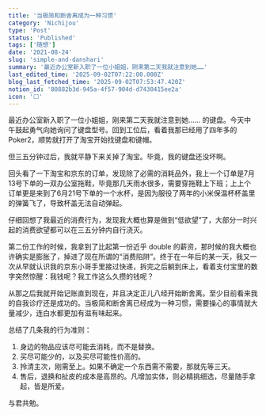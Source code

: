 ```yaml
---
title: '当极简和断舍离成为一种习惯'
category: 'Nichijou'
type: 'Post'
status: 'Published'
tags: ['随想']
date: '2021-08-24'
slug: 'simple-and-danshari'
summary: '最近办公室新入职了一位小姐姐，刚来第二天我就注意到她……'
last_edited_time: '2025-09-02T07:22:00.000Z'
blog_last_fetched_time: '2025-09-02T07:53:47.420Z'
notion_id: '80882b3d-945a-4f57-904d-d7430415ee2a'
icon: '⬜'
---
```


最近办公室新入职了一位小姐姐，刚来第二天我就注意到她…… 的键盘。今天中午鼓起勇气向她询问了键盘型号。回到工位后，看着我那已经用了四年多的 Poker2，顺势就打开了淘宝开始找键盘和键帽。

但三五分钟过后，我就平静下来关掉了淘宝。毕竟，我的键盘还没坏啊。

回头看了一下淘宝和京东的订单，发现除了必需的消耗品外，我上一个订单是7月13号下单的一双办公室拖鞋，毕竟那几天雨水很多，需要穿拖鞋上下班；上上个订单更是来到了6月21号下单的一个水杯，是因为服役了两年的小米保温杯杯盖里的弹簧飞了，导致杯盖无法自动弹起。

仔细回想了我最近的消费行为，发现我大概也算是做到“低欲望”了，大部分一时兴起的消费欲望都可以在三五分钟内自行浇灭。

第二份工作的时候，我拿到了比起第一份近乎 double 的薪资，那时候的我大概也许确实是膨胀了，掉进了现在所谓的“消费陷阱”。终于在一年后的某一天，我又一次从早就认识我的京东小哥手里接过快递，拆完之后躺到床上，看着支付宝里的数字突然惊醒：我钱呢？我工作这么久攒的钱呢？

从那之后我就开始记账直到现在，并且决定正儿八经开始断舍离。至少目前看来我的自我诊疗还是成功的。当极简和断舍离已经成为一种习惯，需要操心的事情就大量减少，连白水都更加有滋有味起来。

总结了几条我的行为准则：

1. 身边的物品应该尽可能去消耗，而不是替换。
2. 买尽可能少的，以及买尽可能性价高的。
3. 拎清主次，刚需至上。如果不确定一个东西需不需要，那就先等三天。
4. 售后，退换和扯皮的成本是高昂的。凡增加实体，则必精挑细选，尽量随手拿起，皆是所爱。

与君共勉。
